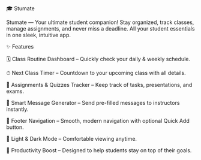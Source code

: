 🎓 Stumate

Stumate — Your ultimate student companion! Stay organized, track classes, manage assignments, and never miss a deadline. All your student essentials in one sleek, intuitive app.

✨ Features

🗓 Class Routine Dashboard – Quickly check your daily & weekly schedule.

⏱ Next Class Timer – Countdown to your upcoming class with all details.

📝 Assignments & Quizzes Tracker – Keep track of tasks, presentations, and exams.

💬 Smart Message Generator – Send pre-filled messages to instructors instantly.

🔄 Footer Navigation – Smooth, modern navigation with optional Quick Add button.

🌙 Light & Dark Mode – Comfortable viewing anytime.

🚀 Productivity Boost – Designed to help students stay on top of their goals.
